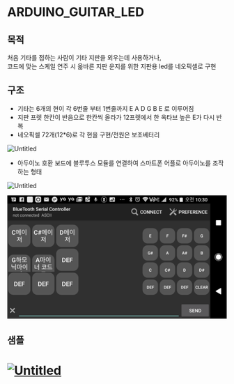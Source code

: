 
# ARDUINO_GUITAR_LED

## 목적
처음 기타를 접하는 사람이 기타 지판을 외우는데 사용하거나,   
코드에 맞는 스케일 연주 시 옮바른 지판 운지를 위한 지판용 led를 네오픽셀로 구현

## 구조
- 기타는 6개의 현이 각 6번줄 부터 1번줄까지 E A D G B E 로 이루어짐  
- 지판 프렛 한칸이 반음으로 한칸씩 올라가 12프렛에서 한 옥타브 높은 E가 다시 반복  
- 네오픽셀 72개(12*6)로 각 현을 구현/전원은 보조베터리  

![Untitled](img/img1.JPG)

- 아두이노 호환 보드에 블루투스 모듈를 연결하여 스마트폰 어플로 아두이노를 조작하는 형태  

![Untitled](img/img2.JPG)

![Untitled](img/img.png)

## 샘플
[![Untitled](https://img.youtube.com/vi/J0XsHEH9n20/0.jpg)](https://youtu.be/J0XsHEH9n20)
=======

